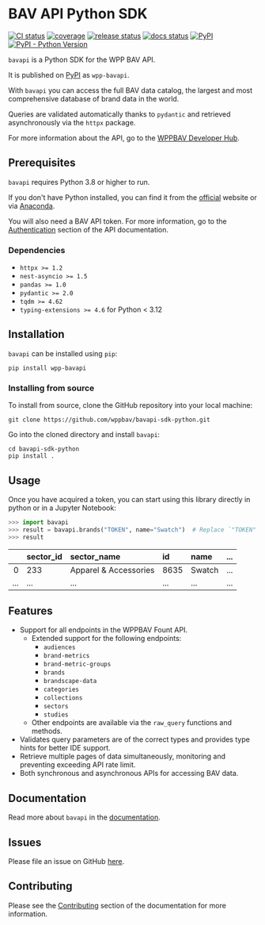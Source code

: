 # BAV API Python SDK

[![CI status](https://github.com/wppbav/bavapi-sdk-python/actions/workflows/ci.yml/badge.svg)](https://github.com/wppbav/bavapi-sdk-python/actions/workflows/ci.yml)
[![coverage](https://img.shields.io/endpoint?url=https://gist.githubusercontent.com/nachomaiz/32196acdc05431cd2bc7a8c73a587a8d/raw/covbadge.json)](https://github.com/wppbav/bavapi-sdk-python/actions/workflows/ci.yml)
[![release status](https://github.com/wppbav/bavapi-sdk-python/actions/workflows/release.yml/badge.svg)](https://github.com/wppbav/bavapi-sdk-python/actions/workflows/release.yml)
[![docs status](https://github.com/wppbav/bavapi-sdk-python/actions/workflows/docs.yml/badge.svg)](https://github.com/wppbav/bavapi-sdk-python/actions/workflows/docs.yml)
[![PyPI](https://img.shields.io/pypi/v/wpp-bavapi)](https://pypi.org/project/wpp-bavapi/)
[![PyPI - Python Version](https://img.shields.io/pypi/pyversions/wpp-bavapi)](https://pypi.org/project/wpp-bavapi/)

`bavapi` is a Python SDK for the WPP BAV API.

It is published on [PyPI](https://pypi.org/project/wpp-bavapi/) as `wpp-bavapi`.

With `bavapi` you can access the full BAV data catalog, the largest and most comprehensive database of brand data in the world.

Queries are validated automatically thanks to `pydantic` and retrieved asynchronously via the `httpx` package.

For more information about the API, go to the [WPPBAV Developer Hub](https://developer.wppbav.com).

## Prerequisites

`bavapi` requires Python 3.8 or higher to run.

If you don't have Python installed, you can find it from the [official](https://www.python.org/downloads/) website or via [Anaconda](https://www.anaconda.com/).

You will also need a BAV API token. For more information, go to the [Authentication](https://developer.wppbav.com/docs/2.x/authentication) section of the API documentation.

### Dependencies

- `httpx >= 1.2`
- `nest-asyncio >= 1.5`
- `pandas >= 1.0`
- `pydantic >= 2.0`
- `tqdm >= 4.62`
- `typing-extensions >= 4.6` for Python < 3.12

## Installation

`bavapi` can be installed using `pip`:

```prompt
pip install wpp-bavapi
```

### Installing from source

To install from source, clone the GitHub repository into your local machine:

```prompt
git clone https://github.com/wppbav/bavapi-sdk-python.git
```

Go into the cloned directory and install `bavapi`:

```prompt
cd bavapi-sdk-python
pip install .
```

## Usage

Once you have acquired a token, you can start using this library directly in python or in a Jupyter Notebook:

```py
>>> import bavapi
>>> result = bavapi.brands("TOKEN", name="Swatch")  # Replace `"TOKEN"` with your BAV API token
>>> result
```

|     | sector_id | sector_name           | id   | name   | ... |
| --: | :-------- | :-------------------- | :--- | :----- | :-- |
|   0 | 233       | Apparel & Accessories | 8635 | Swatch | ... |
| ... | ...       | ...                   | ...  | ...    | ... |

## Features

- Support for all endpoints in the WPPBAV Fount API.
  - Extended support for the following endpoints:
    - `audiences`
    - `brand-metrics`
    - `brand-metric-groups`
    - `brands`
    - `brandscape-data`
    - `categories`
    - `collections`
    - `sectors`
    - `studies`
  - Other endpoints are available via the `raw_query` functions and methods.
- Validates query parameters are of the correct types and provides type hints for better IDE support.
- Retrieve multiple pages of data simultaneously, monitoring and preventing exceeding API rate limit.
- Both synchronous and asynchronous APIs for accessing BAV data.

## Documentation

Read more about `bavapi` in the [documentation](https://wppbav.github.io/bavapi-sdk-python/).

## Issues

Please file an issue on GitHub [here](https://github.com/wppbav/bavapi-sdk-python/issues).

## Contributing

Please see the [Contributing](https://wppbav.github.io/bavapi-sdk-python/contributing/) section of the documentation for more information.
